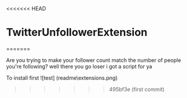 <<<<<<< HEAD

# TwitterUnfollowerExtension

=======

Are you trying to make your follower count match the number of people you're following? well there you go loser i got a script for ya

To install first
![test] (readme\extensions.png)

> > > > > > > 495bf3e (first commit)
